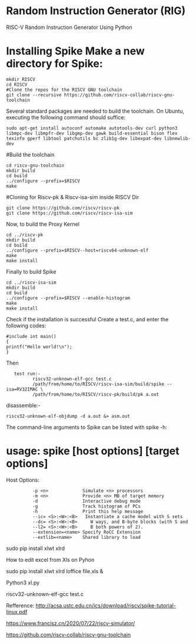 # Random Instruction Generator (RIG)
RISC-V Random Instruction Generator Using Python


# Installing Spike Make a new directory for Spike:

	mkdir RISCV
	cd RISCV
	#Clone the repos for the RISCV GNU toolchain
	git clone --recursive https://github.com/riscv-collab/riscv-gnu-toolchain


Several standard packages are needed to build the toolchain.
On Ubuntu, executing the following command should suffice:
	
	sudo apt-get install autoconf automake autotools-dev curl python3 libmpc-dev libmpfr-dev libgmp-dev gawk build-essential bison flex texinfo gperf libtool patchutils bc zlib1g-dev libexpat-dev libnewlib-dev

#Build the toolchain

	cd riscv-gnu-toolchain 
	mkdir build 
	cd build 
	../configure --prefix=$RISCV 
	make

#Cloning for Riscv-pk & Riscv-isa-sim inside RISCV Dir

	git clone https://github.com/riscv/riscv-pk
	git clone https://github.com/riscv/riscv-isa-sim



Now, to build the Proxy Kernel

	cd ../riscv-pk 
	mkdir build 
	cd build 
	../configure --prefix=$RISCV--host=riscv64-unknown-elf 
	make 
	make install

Finally to build Spike

	cd ../riscv-isa-sim
	mkdir build 
	cd build 
	../configure --prefix=$RISCV --enable-histogram 
	make
	make install


Check if the installation is successful
Create a test.c, and enter the following codes:
 
	#include int main() 
	{ 
	printf("Hello world!\n");
	}


Then 

       test run:-
              riscv32-unknown-elf-gcc test.c
              /path/from/home/to/RISCV/riscv-isa-sim/build/spike --isa=RV32IMAC \
              /path/from/home/to/RISCV/riscv-pk/build/pk a.out

 disassemble:-
 
	riscv32-unknown-elf-objdump -d a.out &> asm.out


The command-line arguments to Spike can be listed with spike -h:

# usage: spike [host options] <target program> [target options]
Host Options:

              -p <n>             Simulate <n> processors
              -m <n>             Provide <n> MB of target memory
              -d                 Interactive debug mode
              -g                 Track histogram of PCs
              -h                 Print this help message
              --ic= <S>:<W>:<B>   Instantiate a cache model with S sets
              --dc= <S>:<W>:<B>     W ways, and B-byte blocks (with S and
              --l2= <S>:<W>:<B>     B both powers of 2).
              --extension=<name> Specify RoCC Extension
              --extlib=<name>    Shared library to load

sudo pip install xlwt xlrd




How to edit excel from Xls on Pyhon

sudo pip install xlwt xlrd
	loffice file.xls &

Python3 xl.py

riscv32-unknown-elf-gcc test.c

Refference:
http://acsa.ustc.edu.cn/ics/download/riscv/spike-tutorial-linux.pdf
	
https://www.francisz.cn/2020/07/22/riscv-simulator/
	
https://github.com/riscv-collab/riscv-gnu-toolchain
	
